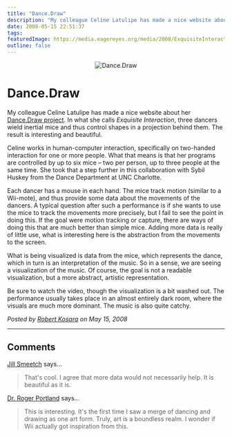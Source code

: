 ```yaml
---
title: "Dance.Draw"
description: "My colleague Celine Latulipe has made a nice website about her Dance.Draw project. In what she calls Exquisite Interaction, three dancers wield inertial mice and thus control shapes in a projection behind them. The result is interesting and beautiful."
date: 2008-05-15 22:51:37
tags: 
featuredImage: https://media.eagereyes.org/media/2008/ExquisiteInteraction.jpg
outline: false
---
```


<p align="center"><img src="https://media.eagereyes.org/media/2008/ExquisiteInteraction.jpg" alt="Dance.Draw" /></p>

# Dance.Draw

My colleague Celine Latulipe has made a nice website about her <a href="http://www.sis.uncc.edu/~clatulip/DanceDraw/Dance.Draw.html">Dance.Draw project</a>. In what she calls <em>Exquisite Interaction</em>, three dancers wield inertial mice and thus control shapes in a projection behind them. The result is interesting and beautiful.

Celine works in human-computer interaction, specifically on two-handed interaction for one or more people. What that means is that her programs are controlled by up to six mice &ndash; two per person, up to three people at the same time. She took that a step further in this collaboration with Sybil Huskey from the Dance Department at UNC Charlotte.

Each dancer has a mouse in each hand. The mice track motion (similar to a Wii-mote), and thus provide some data about the movements of the dancers. A typical question after such a performance is if she wants to use the mice to track the movements more precisely, but I fail to see the point in doing this. If the goal were motion tracking or capture, there are ways of doing this that are much better than simple mice. Adding more data is really of little use, what is interesting here is the abstraction from the movements to the screen.

What is being visualized is data from the mice, which represents the dance, which in turn is an interpretation of the music. So in a sense, we are seeing a visualization of the music. Of course, the goal is not a readable visualization, but a more abstract, artistic representation.

Be sure to watch the video, though the visualization is a bit washed out. The  performance usually takes place in an almost entirely dark room, where the visuals are much more dominant. The music is also quite catchy.


_Posted by <a href="/about">Robert Kosara</a> on May 15, 2008_


<aside class="comments">

---
## Comments

<a href="http://www.teacupsandtutus.com/stprtu.html" rel="nofollow noopener" target="_blank">Jill Smeetch</a> says…
>	That's cool.  I agree that more data would not necessarily help.  It is beautiful as it is.

<a href="http://www.pdxsmiles.com/cosmetic-dentist-portland/" rel="nofollow noopener" target="_blank">Dr. Roger Portland</a> says…
>	<p>This is interesting. It's the first time I saw a merge of dancing and drawing as one art form. Truly, art is a boundless realm. I wonder if Wii actually got inspiration from this.</p>

</aside>

